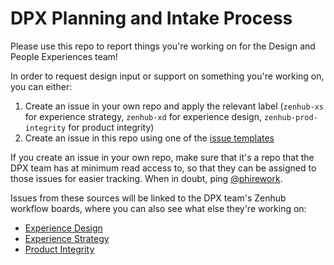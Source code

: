 # DPX Planning and Intake Process

Please use this repo to report things you're working on for the Design and People Experiences team!

In order to request design input or support on something you're working on, you can either:

1. Create an issue in your own repo and apply the relevant label (`zenhub-xs` for experience strategy, `zenhub-xd` for experience design, `zenhub-prod-integrity` for product integrity)
1. Create an issue in this repo using one of the [issue templates](https://github.com/mozilla/dpx-design-process/issues/new/choose)

If you create an issue in your own repo, make sure that it's a repo that the DPX team has at minimum read access to, so that they can be assigned to those issues for easier tracking. When in doubt, ping [@phirework](https://github.com/phirework).

Issues from these sources will be linked to the DPX team's Zenhub workflow boards, where you can also see what else they're working on: 

* [Experience Design](https://app.zenhub.com/workspaces/dpx-experience-design-team-5f58057dfb3d02001259cefb/board?labels=zenhub-xd)
* [Experience Strategy](https://app.zenhub.com/workspaces/dpx-experience-strategy-team-5f626c85ba635a000fbfe558/board?labels=zenhub-xs)
* [Product Integrity](https://app.zenhub.com/workspaces/dpx-product-integrity-team-5f626abe18405f000fd9d8ae/board?labels=zenhub-prod-integrity)
